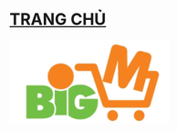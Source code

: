 <!-- # <font color="red">[TRANG CHỦ](https://bigm.vn/) </font> -->
# <a href="https://bigm.vn/" target="_blank" >TRANG CHỦ</a>

![](./images/logo.png)


